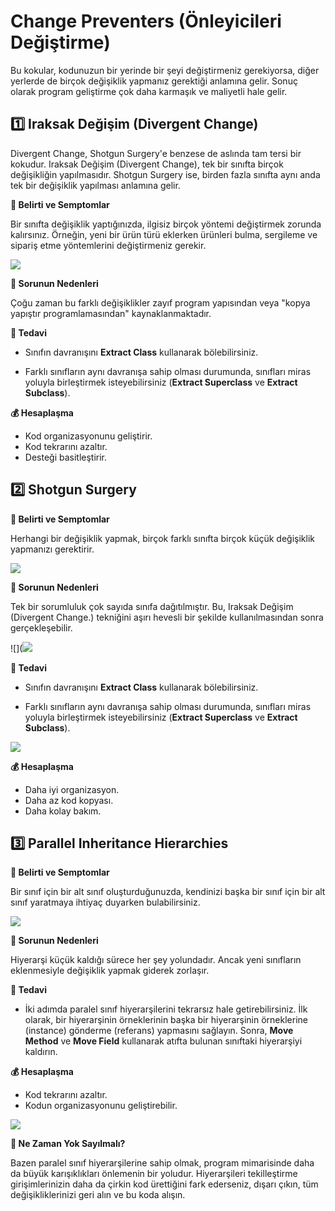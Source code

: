 ﻿# Change Preventers (Önleyicileri Değiştirme)

Bu kokular, kodunuzun bir yerinde bir şeyi değiştirmeniz gerekiyorsa, diğer yerlerde de birçok değişiklik yapmanız gerektiği anlamına gelir. Sonuç olarak program geliştirme çok daha karmaşık ve maliyetli hale gelir.

## 1️⃣ Iraksak Değişim (Divergent Change)

Divergent Change, Shotgun Surgery'e benzese de aslında tam tersi bir kokudur. Iraksak Değişim (Divergent Change), tek bir sınıfta birçok değişikliğin yapılmasıdır. Shotgun Surgery  ise, birden fazla sınıfta aynı anda tek bir değişiklik yapılması anlamına gelir.

**🤢 Belirti ve Semptomlar**

Bir sınıfta değişiklik yaptığınızda, ilgisiz birçok yöntemi değiştirmek zorunda kalırsınız. Örneğin, yeni bir ürün türü eklerken ürünleri bulma, sergileme ve sipariş etme yöntemlerini değiştirmeniz gerekir.

![](https://refactoring.guru/images/refactoring/content/smells/divergent-change-01-2x.png)


**🤒 Sorunun Nedenleri**

Çoğu zaman bu farklı değişiklikler zayıf program yapısından veya "kopya yapıştır programlamasından" kaynaklanmaktadır.

**💊 Tedavi**

- Sınıfın davranışını **Extract Class** kullanarak bölebilirsiniz.

- Farklı sınıfların aynı davranışa sahip olması durumunda, sınıfları miras yoluyla birleştirmek isteyebilirsiniz (**Extract Superclass** ve **Extract Subclass**).


**💰 Hesaplaşma**

- Kod organizasyonunu geliştirir.
- Kod tekrarını azaltır.
- Desteği basitleştirir.


## 2️⃣ Shotgun Surgery

**🤢 Belirti ve Semptomlar**

Herhangi bir değişiklik yapmak, birçok farklı sınıfta birçok küçük değişiklik yapmanızı gerektirir.

![](https://refactoring.guru/images/refactoring/content/smells/shotgun-surgery-01-2x.png)

**🤒 Sorunun Nedenleri**

Tek bir sorumluluk çok sayıda sınıfa dağıtılmıştır. Bu, Iraksak Değişim (Divergent Change.) tekniğini aşırı hevesli bir şekilde kullanılmasından sonra gerçekleşebilir.

![](![](https://refactoring.guru/images/refactoring/content/smells/shotgun-surgery-02-2x.png)

**💊 Tedavi**

- Sınıfın davranışını **Extract Class** kullanarak bölebilirsiniz.

- Farklı sınıfların aynı davranışa sahip olması durumunda, sınıfları miras yoluyla birleştirmek isteyebilirsiniz (**Extract Superclass** ve **Extract Subclass**).



![](https://refactoring.guru/images/refactoring/content/smells/shotgun-surgery-03-2x.png)

**💰 Hesaplaşma**

- Daha iyi organizasyon.
- Daha az kod kopyası.
- Daha kolay bakım.

## 3️⃣ Parallel Inheritance Hierarchies

**🤢 Belirti ve Semptomlar**

Bir sınıf için bir alt sınıf oluşturduğunuzda, kendinizi başka bir sınıf için bir alt sınıf yaratmaya ihtiyaç duyarken bulabilirsiniz.

![](https://refactoring.guru/images/refactoring/content/smells/parallel-inheritance-hierarchies-01-2x.png)

**🤒 Sorunun Nedenleri**

Hiyerarşi küçük kaldığı sürece her şey yolundadır. Ancak yeni sınıfların eklenmesiyle değişiklik yapmak giderek zorlaşır.

**💊 Tedavi**

- İki adımda paralel sınıf hiyerarşilerini tekrarsız hale getirebilirsiniz. İlk olarak, bir hiyerarşinin örneklerinin başka bir hiyerarşinin örneklerine (instance) gönderme (referans) yapmasını sağlayın. Sonra, **Move Method** ve **Move Field** kullanarak atıfta bulunan sınıftaki hiyerarşiyi kaldırın.


**💰 Hesaplaşma**

- Kod tekrarını azaltır.
- Kodun organizasyonunu geliştirebilir.

![](https://refactoring.guru/images/refactoring/content/smells/parallel-inheritance-hierarchies-02-2x.png)


**🤫 Ne Zaman Yok Sayılmalı?**

Bazen paralel sınıf hiyerarşilerine sahip olmak, program mimarisinde daha da büyük karışıklıkları önlemenin bir yoludur. Hiyerarşileri tekilleştirme girişimlerinizin daha da çirkin kod ürettiğini fark ederseniz, dışarı çıkın, tüm değişikliklerinizi geri alın ve bu koda alışın.


